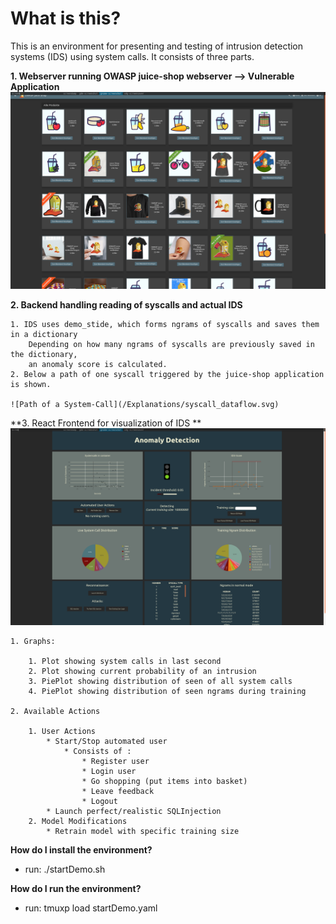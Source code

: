 

# What is this?
    
This is an environment for presenting and testing of intrusion detection systems (IDS) using system calls.
It consists of three parts.
    
**1. Webserver running OWASP juice-shop webserver --> Vulnerable Application**
    ![OWASP Juice Shop](/images/JuiceShop2.png)

**2. Backend handling reading of syscalls and actual IDS**

    1. IDS uses demo_stide, which forms ngrams of syscalls and saves them in a dictionary
        Depending on how many ngrams of syscalls are previously saved in the dictionary,
        an anomaly score is calculated.
    2. Below a path of one syscall triggered by the juice-shop application is shown.
        
    ![Path of a System-Call](/Explanations/syscall_dataflow.svg)

**3. React Frontend for visualization of IDS **
    ![OWASP Juice Shop](/images/Dashboard.png)

    1. Graphs:

        1. Plot showing system calls in last second
        2. Plot showing current probability of an intrusion 
        3. PiePlot showing distribution of seen of all system calls
        4. PiePlot showing distribution of seen ngrams during training

    2. Available Actions

        1. User Actions
            * Start/Stop automated user 
                * Consists of :
                    * Register user 
                    * Login user
                    * Go shopping (put items into basket)
                    * Leave feedback
                    * Logout 
            * Launch perfect/realistic SQLInjection
        2. Model Modifications
            * Retrain model with specific training size

**How do I install the environment?**
* run: ./startDemo.sh

**How do I run the environment?**
* run: tmuxp load startDemo.yaml

